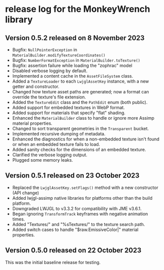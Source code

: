 # release log for the MonkeyWrench library

## Version 0.5.2 released on 8 November 2023

+ Bugfix: `NullPointerException` in `MaterialBuilder.modifyTextureCoordinates()`
+ Bugfix: `NumberFormatException` in `MaterialBuilder.toTexture()`
+ Bugfix: assertion failure while loading the "zophrac" model
+ Disabled verbose logging by default.
+ Implemented a content cache in the `AssetFileSystem` class.
+ Added a `TextureLoader` to each `LwjglAssetKey` instance,
   with a new getter and constructor.
+ Changed how texture asset paths are generated; now a format can override
  the texture's file extension.
+ Added the `TextureEdit` class and the `PathEdit` enum (both public).
+ Added support for embedded textures in WebP format.
+ Added support for materials that specify "flat" shading.
+ Enhanced the `MaterialBuilder` class to handle or ignore
  more Assimp material properties.
+ Changed to sort transparent geometries in the `Transparent` bucket.
+ Implemented recursive dumping of metadata.
+ Enhanced the diagnostics for when a non-embedded texture isn't found
  or when an embedded texture fails to load.
+ Added sanity checks for the dimensions of an embedded texture.
+ Clarified the verbose logging output.
+ Plugged some memory leaks.

## Version 0.5.1 released on 23 October 2023

+ Replaced the `LwjglAssetKey.setFlags()` method with a new
  constructor (API change)
+ Added lwjgl-assimp native libraries for platforms
  other than the build platform.
+ Downgraded LWJGL to v3.3.2 for compatibility with JME v3.6.1.
+ Began ignoring `TransformTrack` keyframes with negative animation times.
+ Added "Textures/" and "%sTextures/" to the texture search path.
+ Added switch cases to handle "$raw.EmissiveColor|" material properties.

## Version 0.5.0 released on 22 October 2023

This was the initial baseline release for testing.
